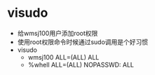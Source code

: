 # visudo

- 给wmsj100用户添加root权限
- 使用root权限命令时候通过sudo调用是个好习惯
- visudo 
	- wmsj100 ALL=(ALL) ALL
	- %whell	ALL=(ALL)	NOPASSWD: ALL
